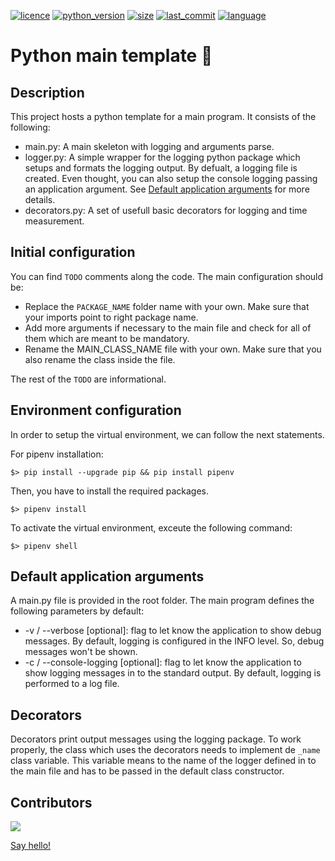<!-- Shields -->
[![licence](https://img.shields.io/badge/License-MIT-orange.svg)](https://github.com/maekind/python-main-template/blob/main/LICENSE)
[![python_version](https://img.shields.io/badge/python%20version-%3E3.10-blue)](https://www.python.org/downloads/release/python-3110/)
[![size](https://img.shields.io/github/repo-size/maekind/python-main-template)](https://github.com/maekind/python-main-template)
[![last_commit](https://img.shields.io/github/last-commit/maekind/python-main-template?color=violet)](https://github.com/maekind/python-main-template)
[![language](https://img.shields.io/github/languages/top/maekind/python-main-template?color=yellowgreen)](https://github.com/maekind/python-main-template)

# Python main template 🐍

## Description

This project hosts a python template for a main program.
It consists of the following:
- main.py: A main skeleton with logging and arguments parse.
- logger.py: A simple wrapper for the logging python package which setups and formats the logging output. By defualt, a logging file is created. Even thought, you can also setup the console logging passing an application argument. See [Default application arguments](#default-application-arguments) for more details.
- decorators.py: A set of usefull basic decorators for logging and time measurement.

## Initial configuration

You can find `TODO` comments along the code. The main configuration should be:
- Replace the `PACKAGE_NAME` folder name with your own. Make sure that your imports point to right package name.
- Add more arguments if necessary to the main file and check for all of them which are meant to be mandatory.
- Rename the MAIN_CLASS_NAME file with your own. Make sure that you also rename the class inside the file.

The rest of the `TODO` are informational.

## Environment configuration

In order to setup the virtual environment, we can follow the next statements.

For pipenv installation: 

`$> pip install --upgrade pip && pip install pipenv`

Then, you have to install the required packages.

`$> pipenv install`

To activate the virtual environment, exceute the following command:

`$> pipenv shell`

## Default application arguments

A main.py file is provided in the root folder.
The main program defines the following parameters by default:
- -v / --verbose [optional]: flag to let know the application to show debug messages. By default, logging is configured in the INFO level. So, debug messages won't be shown.
- -c / --console-logging [optional]: flag to let know the application to show logging messages in to the standard output. By default, logging is performed to a log file.

## Decorators

Decorators print output messages using the logging package. To work properly, the class which uses the decorators needs to implement de `_name` class variable. This variable means to the name of the logger defined in to the main file and has to be passed in the default class constructor.

## Contributors

<a href="https://github.com/maekind/python-main-template/graphs/contributors">
  <img src="https://contrib.rocks/image?repo=maekind/python-main-template" />
</a>

<a href="mailto:marco@marcoespinosa.es">Say hello!</a>
